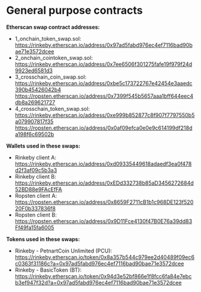 # General purpose contracts

**Etherscan swap contract addresses:**
* 1_onchain_token_swap.sol: https://rinkeby.etherscan.io/address/0x97ad5fabd976ec4ef7116bad90bae71e3572dcee
* 2_onchain_cointoken_swap.sol: <br />
https://rinkeby.etherscan.io/address/0x7ee6506f301275fafe19f979f24d9923ed6581d3
* 3_crosschain_coin_swap.sol: <br />
https://rinkeby.etherscan.io/address/0xbe5c173722767e42454e3aaedc390b45426042b4
https://ropsten.etherscan.io/address/0x7399f545b5657aaa1bff644eec4db8a269621727
* 4_crosschain_token_swap.sol: https://rinkeby.etherscan.io/address/0xe999b852877c8f907f7797550b5a079907817f35
https://ropsten.etherscan.io/address/0x0af09efca0e0e9c614199df218da198f6c69502b

**Wallets used in these swaps:**
* Rinkeby client A: https://rinkeby.etherscan.io/address/0xd09335449618adaedf3ea0f478d2f3af09c5b3a3
* Rinkeby client B: https://rinkeby.etherscan.io/address/0xEDd332738b85aD3456272684d52BD88e9FAcEfFA
* Ropsten client A: https://ropsten.etherscan.io/address/0x8659F2711cB1b1c968DE123f52020F0b337836f8
* Ropsten client B: https://ropsten.etherscan.io/address/0x9D11Fce4130f47B0E76a39dd83Ff49fa15fa6005

**Tokens used in these swaps:**
* Rinkeby - PetnartCoin Unlimited (PCU): https://rinkeby.etherscan.io/token/0x8a357b544c979ee2d40489f09ec6c0363f31186c?a=0x97ad5fabd976ec4ef7116bad90bae71e3572dcee
* Rinkeby - BasicToken (BT): https://rinkeby.etherscan.io/token/0x94d3e52bf866e1f8fcc6fa84e7ebcb3ef947f32d?a=0x97ad5fabd976ec4ef7116bad90bae71e3572dcee

